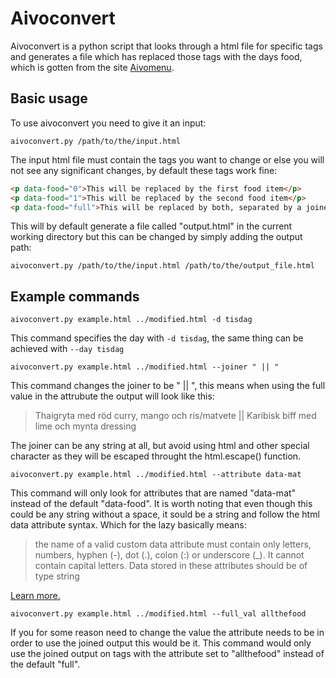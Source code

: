 # Aivoconvert

Aivoconvert is a python script that looks through a html file for specific tags and generates a file which has replaced those tags with the days food, which is gotten from the site [Aivomenu](http://www.aivomenu.se).


## Basic usage
To use aivoconvert you need to give it an input:

`aivoconvert.py /path/to/the/input.html`

The input html file must contain the tags you want to change or else you will not see any significant changes,
by default these tags work fine:
```html
<p data-food="0">This will be replaced by the first food item</p>
<p data-food="1">This will be replaced by the second food item</p>
<p data-food="full">This will be replaced by both, separated by a joiner</p>
```

This will by default generate a file called "output.html" in the current working directory but this can be changed by simply adding the output path:

`aivoconvert.py /path/to/the/input.html /path/to/the/output_file.html`

## Example commands

`aivoconvert.py example.html ../modified.html -d tisdag`

This command specifies the day with `-d tisdag`, the same thing can be achieved with `--day tisdag`

`aivoconvert.py example.html ../modified.html --joiner " || "`

This command changes the joiner to be " || ", this means when using the full value in the attrubute the output will look like this:
> Thaigryta med röd curry, mango och ris/matvete || Karibisk biff med lime och mynta dressing

The joiner can be any string at all, but avoid using html and other special character as they will be escaped throught the html.escape() function.

`aivoconvert.py example.html ../modified.html --attribute data-mat`

This command will only look for attributes that are named "data-mat" instead of the default "data-food". It is worth noting that even though this could be any string without a space, it sould be a string and follow the html data attribute syntax. Which for the lazy basically means:

> the name of a valid custom data attribute must contain only letters, numbers, hyphen (-), dot (.), colon (:) or underscore (_). It cannot contain capital letters.
> Data stored in these attributes should be of type string

[Learn more.](https://www.sitepoint.com/how-why-use-html5-custom-data-attributes/)

`aivoconvert.py example.html ../modified.html --full_val allthefood`

If you for some reason need to change the value the attribute needs to be in order to use the joined output this would be it. This command would only use the joined output on tags with the attribute set to "allthefood" instead of the default "full". 
